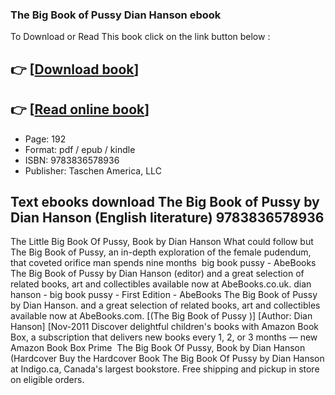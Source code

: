 ### The Big Book of Pussy Dian Hanson ebook

To Download or Read This book click on the link button below :

## 👉  [**[Download book](http://get-pdfs.com/download.php?group=book&from=github.com&id=583506&lnk=1063 "Download book")**]

## 👉  [**[Read online book](http://get-pdfs.com/download.php?group=book&from=github.com&id=583506&lnk=1063 "Read online book")**]


* Page: 192
* Format: pdf / epub / kindle
* ISBN: 9783836578936
* Publisher: Taschen America, LLC



## Text ebooks download The Big Book of Pussy by Dian Hanson (English literature) 9783836578936



 The Little Big Book Of Pussy, Book by Dian Hanson What could follow but The Big Book of Pussy, an in-depth exploration of the female pudendum, that coveted orifice man spends nine months 
 big book pussy - AbeBooks The Big Book of Pussy by Dian Hanson (editor) and a great selection of related books, art and collectibles available now at AbeBooks.co.uk.
 dian hanson - big book pussy - First Edition - AbeBooks The Big Book of Pussy by Dian Hanson. and a great selection of related books, art and collectibles available now at AbeBooks.com.
 [(The Big Book of Pussy )] [Author: Dian Hanson] [Nov-2011 Discover delightful children&#039;s books with Amazon Book Box, a subscription that delivers new books every 1, 2, or 3 months — new Amazon Book Box Prime 
 The Big Book Of Pussy, Book by Dian Hanson (Hardcover Buy the Hardcover Book The Big Book Of Pussy by Dian Hanson at Indigo.ca, Canada&#039;s largest bookstore. Free shipping and pickup in store on eligible orders.





